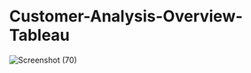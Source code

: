 # Customer-Analysis-Overview-Tableau
![Screenshot (70)](https://user-images.githubusercontent.com/61271340/232587989-09c5e4d5-6a67-4c91-95ae-0a51ab6e60c5.png)

